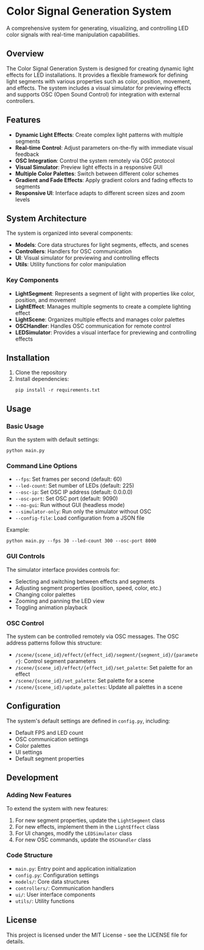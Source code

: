 # Color Signal Generation System

A comprehensive system for generating, visualizing, and controlling LED color signals with real-time manipulation capabilities.

## Overview

The Color Signal Generation System is designed for creating dynamic light effects for LED installations. It provides a flexible framework for defining light segments with various properties such as color, position, movement, and effects. The system includes a visual simulator for previewing effects and supports OSC (Open Sound Control) for integration with external controllers.

## Features

- **Dynamic Light Effects**: Create complex light patterns with multiple segments
- **Real-time Control**: Adjust parameters on-the-fly with immediate visual feedback
- **OSC Integration**: Control the system remotely via OSC protocol
- **Visual Simulator**: Preview light effects in a responsive GUI
- **Multiple Color Palettes**: Switch between different color schemes
- **Gradient and Fade Effects**: Apply gradient colors and fading effects to segments
- **Responsive UI**: Interface adapts to different screen sizes and zoom levels

## System Architecture

The system is organized into several components:

- **Models**: Core data structures for light segments, effects, and scenes
- **Controllers**: Handlers for OSC communication
- **UI**: Visual simulator for previewing and controlling effects
- **Utils**: Utility functions for color manipulation

### Key Components

- **LightSegment**: Represents a segment of light with properties like color, position, and movement
- **LightEffect**: Manages multiple segments to create a complete lighting effect
- **LightScene**: Organizes multiple effects and manages color palettes
- **OSCHandler**: Handles OSC communication for remote control
- **LEDSimulator**: Provides a visual interface for previewing and controlling effects

## Installation

1. Clone the repository
2. Install dependencies:
   ```
   pip install -r requirements.txt
   ```

## Usage

### Basic Usage

Run the system with default settings:

```
python main.py
```

### Command Line Options

- `--fps`: Set frames per second (default: 60)
- `--led-count`: Set number of LEDs (default: 225)
- `--osc-ip`: Set OSC IP address (default: 0.0.0.0)
- `--osc-port`: Set OSC port (default: 9090)
- `--no-gui`: Run without GUI (headless mode)
- `--simulator-only`: Run only the simulator without OSC
- `--config-file`: Load configuration from a JSON file

Example:
```
python main.py --fps 30 --led-count 300 --osc-port 8000
```

### GUI Controls

The simulator interface provides controls for:

- Selecting and switching between effects and segments
- Adjusting segment properties (position, speed, color, etc.)
- Changing color palettes
- Zooming and panning the LED view
- Toggling animation playback

### OSC Control

The system can be controlled remotely via OSC messages. The OSC address patterns follow this structure:

- `/scene/{scene_id}/effect/{effect_id}/segment/{segment_id}/{parameter}`: Control segment parameters
- `/scene/{scene_id}/effect/{effect_id}/set_palette`: Set palette for an effect
- `/scene/{scene_id}/set_palette`: Set palette for a scene
- `/scene/{scene_id}/update_palettes`: Update all palettes in a scene

## Configuration

The system's default settings are defined in `config.py`, including:

- Default FPS and LED count
- OSC communication settings
- Color palettes
- UI settings
- Default segment properties

## Development

### Adding New Features

To extend the system with new features:

1. For new segment properties, update the `LightSegment` class
2. For new effects, implement them in the `LightEffect` class
3. For UI changes, modify the `LEDSimulator` class
4. For new OSC commands, update the `OSCHandler` class

### Code Structure

- `main.py`: Entry point and application initialization
- `config.py`: Configuration settings
- `models/`: Core data structures
- `controllers/`: Communication handlers
- `ui/`: User interface components
- `utils/`: Utility functions

## License

This project is licensed under the MIT License - see the LICENSE file for details.
